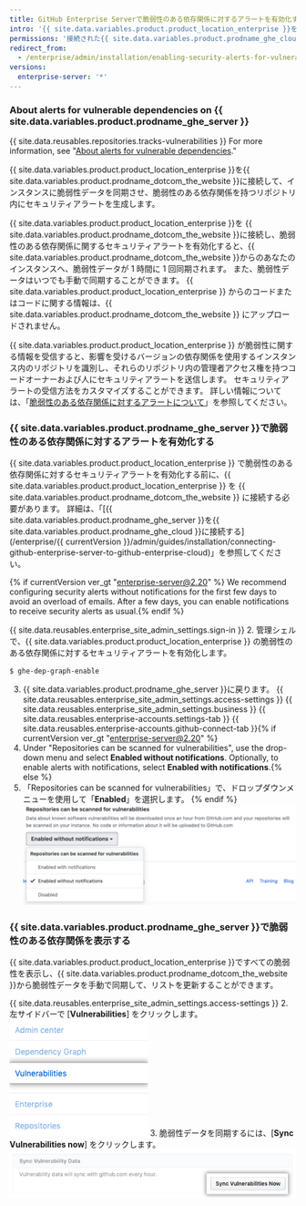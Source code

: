 ```yaml
---
title: GitHub Enterprise Serverで脆弱性のある依存関係に対するアラートを有効化する
intro: '{{ site.data.variables.product.product_location_enterprise }}を{{ site.data.variables.product.prodname_ghe_cloud }}に接続して、インスタンスのリポジトリ内の脆弱性のある依存関係に対するセキュリティアラートを有効化することができます。'
permissions: '接続された{{ site.data.variables.product.prodname_ghe_cloud }}のOrganizationあるいはEnterpriseアカウントの所有者でもある{{ site.data.variables.product.prodname_ghe_server }}のサイト管理者は、{{ site.data.variables.product.prodname_ghe_server }}上の脆弱性のある依存関係に対するセキュリティアラートを有効化できます。'
redirect_from:
  - /enterprise/admin/installation/enabling-security-alerts-for-vulnerable-dependencies-on-github-enterprise-server
versions:
  enterprise-server: '*'
---
```


### About alerts for vulnerable dependencies on {{ site.data.variables.product.prodname_ghe_server }}

{{ site.data.reusables.repositories.tracks-vulnerabilities }} For more information, see "[About alerts for vulnerable dependencies](/github/managing-security-vulnerabilities/about-alerts-for-vulnerable-dependencies)."

{{ site.data.variables.product.product_location_enterprise }}を{{ site.data.variables.product.prodname_dotcom_the_website }}に接続して、インスタンスに脆弱性データを同期させ、脆弱性のある依存関係を持つリポジトリ内にセキュリティアラートを生成します。

{{ site.data.variables.product.product_location_enterprise }}を {{ site.data.variables.product.prodname_dotcom_the_website }}に接続し、脆弱性のある依存関係に関するセキュリティアラートを有効化すると、{{ site.data.variables.product.prodname_dotcom_the_website }}からのあなたのインスタンスへ、脆弱性データが 1 時間に 1 回同期されます。 また、脆弱性データはいつでも手動で同期することができます。 {{ site.data.variables.product.product_location_enterprise }} からのコードまたはコードに関する情報は、{{ site.data.variables.product.prodname_dotcom_the_website }} にアップロードされません。

{{ site.data.variables.product.product_location_enterprise }} が脆弱性に関する情報を受信すると、影響を受けるバージョンの依存関係を使用するインスタンス内のリポジトリを識別し、それらのリポジトリ内の管理者アクセス権を持つコードオーナーおよび人にセキュリティアラートを送信します。 セキュリティアラートの受信方法をカスタマイズすることができます。 詳しい情報については、「[脆弱性のある依存関係に対するアラートについて](/github/managing-security-vulnerabilities/about-alerts-for-vulnerable-dependencies/#configuring-notifications-for-security-alerts)」を参照してください。

### {{ site.data.variables.product.prodname_ghe_server }}で脆弱性のある依存関係に対するアラートを有効化する

{{ site.data.variables.product.product_location_enterprise }} で脆弱性のある依存関係に対するセキュリティアラートを有効化する前に、{{ site.data.variables.product.product_location_enterprise }} を {{ site.data.variables.product.prodname_dotcom_the_website }} に接続する必要があります。 詳細は、「[{{ site.data.variables.product.prodname_ghe_server }}を{{ site.data.variables.product.prodname_ghe_cloud }}に接続する](/enterprise/{{ currentVersion }}/admin/guides/installation/connecting-github-enterprise-server-to-github-enterprise-cloud)」を参照してください。

{% if currentVersion ver_gt "enterprise-server@2.20" %} We recommend configuring security alerts without notifications for the first few days to avoid an overload of emails. After a few days, you can enable notifications to receive security alerts as usual.{% endif %}

{{ site.data.reusables.enterprise_site_admin_settings.sign-in }}
2. 管理シェルで、{{ site.data.variables.product.product_location_enterprise }} の脆弱性のある依存関係に対するセキュリティアラートを有効化します。
 ``` shell
$ ghe-dep-graph-enable
```
3. {{ site.data.variables.product.prodname_ghe_server }}に戻ります。
{{ site.data.reusables.enterprise_site_admin_settings.access-settings }}
{{ site.data.reusables.enterprise_site_admin_settings.business }}
{{ site.data.reusables.enterprise-accounts.settings-tab }}
{{ site.data.reusables.enterprise-accounts.github-connect-tab }}{% if currentVersion ver_gt "enterprise-server@2.20" %}
5. Under "Repositories can be scanned for vulnerabilities", use the drop-down menu and select **Enabled without notifications**. Optionally, to enable alerts with notifications, select **Enabled with notifications**.{% else %}
5. 「Repositories can be scanned for vulnerabilities」で、ドロップダウンメニューを使用して「**Enabled**」を選択します。
{% endif %}
   ![脆弱性に対するリポジトリのスキャンを有効化するドロップダウンメニュー](/assets/images/enterprise/site-admin-settings/enable-vulnerability-scanning-in-repositories.png)

### {{ site.data.variables.product.prodname_ghe_server }}で脆弱性のある依存関係を表示する

{{ site.data.variables.product.product_location_enterprise }}ですべての脆弱性を表示し、{{ site.data.variables.product.prodname_dotcom_the_website }}から脆弱性データを手動で同期して、リストを更新することができます。

{{ site.data.reusables.enterprise_site_admin_settings.access-settings }}
2. 左サイドバーで [**Vulnerabilities**] をクリックします。 ![サイト管理サイドバーの [Vulnerabilities] タブ](/assets/images/enterprise/business-accounts/vulnerabilities-tab.png)
3. 脆弱性データを同期するには、[**Sync Vulnerabilities now**] をクリックします。 ![[Sync vulnerabilities now] ボタン](/assets/images/enterprise/site-admin-settings/sync-vulnerabilities-button.png)
